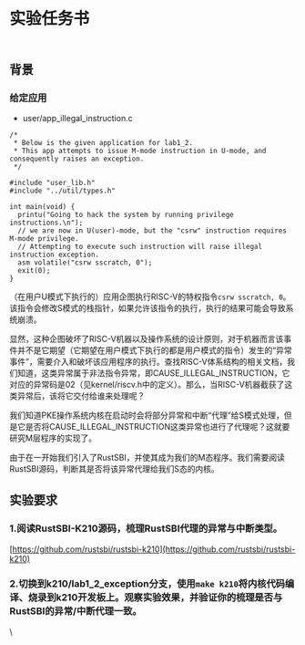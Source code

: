 # 实验任务书

\
背景
--

### **给定应用**

* user/app\_illegal\_instruction.c

```
/*
 * Below is the given application for lab1_2.
 * This app attempts to issue M-mode instruction in U-mode, and consequently raises an exception.
 */

#include "user_lib.h"
#include "../util/types.h"

int main(void) {
  printu("Going to hack the system by running privilege instructions.\n");
  // we are now in U(user)-mode, but the "csrw" instruction requires M-mode privilege.
  // Attempting to execute such instruction will raise illegal instruction exception.
  asm volatile("csrw sscratch, 0");
  exit(0);
}

```



（在用户U模式下执行的）应用企图执行RISC-V的特权指令`csrw sscratch, 0`。该指令会修改S模式的栈指针，如果允许该指令的执行，执行的结果可能会导致系统崩溃。

显然，这种企图破坏了RISC-V机器以及操作系统的设计原则，对于机器而言该事件并不是它期望（它期望在用户模式下执行的都是用户模式的指令）发生的“异常事件”，需要介入和破坏该应用程序的执行。查找RISC-V体系结构的相关文档，我们知道，这类异常属于非法指令异常，即CAUSE\_ILLEGAL\_INSTRUCTION，它对应的异常码是02（见kernel/riscv.h中的定义）。那么，当RISC-V机器截获了这类异常后，该将它交付给谁来处理呢？

我们知道PKE操作系统内核在启动时会将部分异常和中断“代理”给S模式处理，但是它是否将CAUSE\_ILLEGAL\_INSTRUCTION这类异常也进行了代理呢？这就要研究M层程序的实现了。

由于在一开始我们引入了RustSBI，并使其成为我们的M态程序。我们需要阅读RustSBI源码，判断其是否将该异常代理给我们S态的内核。

## 实验要求

### 1.阅读RustSBI-K210源码，梳理RustSBI代理的异常与中断类型。

[﻿https://github.com/rustsbi/rustsbi-k210](https://github.com/rustsbi/rustsbi-k210)

### 2.切换到k210/lab1\_2\_exception分支，使用`make k210`将内核代码编译、烧录到k210开发板上。观察实验效果，并验证你的梳理是否与RustSBI的异常/中断代理一致。

\
